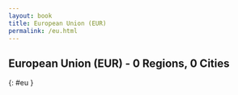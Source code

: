 ```yaml
---
layout: book
title: European Union (EUR)
permalink: /eu.html
---
```


## European Union (EUR) - 0 Regions, 0 Cities
{: #eu }






 
